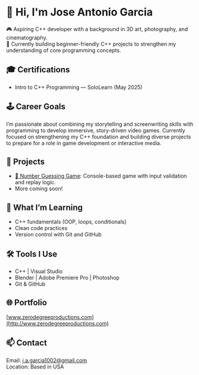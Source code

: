 # 👋 Hi, I'm Jose Antonio Garcia

🎮 Aspiring C++ developer with a background in 3D art, photography, and cinematography.  
🔧 Currently building beginner-friendly C++ projects to strengthen my understanding of core programming concepts.

## 🎓 Certifications
- Intro to C++ Programming — SoloLearn (May 2025)

## 🕹️ Career Goals
I’m passionate about combining my storytelling and screenwriting skills with programming to develop immersive, story-driven video games. Currently focused on strengthening my C++ foundation and building diverse projects to prepare for a role in game development or interactive media.

## 🚀 Projects
- [🎯 Number Guessing Game](https://github.com/HempFarmer/number-guessing-game): Console-based game with input validation and replay logic.
- More coming soon!

## 🧠 What I’m Learning
- C++ fundamentals (OOP, loops, conditionals)
- Clean code practices
- Version control with Git and GitHub

## 🛠 Tools I Use
- C++ | Visual Studio
- Blender | Adobe Premiere Pro | Photoshop
- Git & GitHub

## 🌐 Portfolio
[www.zerodegreeproductions.com](http://www.zerodegreeproductions.com)

## 📫 Contact
Email: j.a.garcia1002@gmail.com  
Location: Based in USA
